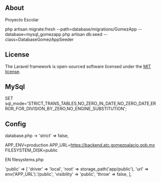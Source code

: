 ## About

Proyecto Escolar

php artisan migrate:fresh --path=database/migrations/GomezApp --database=mysql_gomezapp
php artisan db:seed --class=DatabaseGomezAppSeeder

## License

The Laravel framework is open-sourced software licensed under the [MIT license](https://opensource.org/licenses/MIT).

## MySql

SET sql_mode='STRICT_TRANS_TABLES,NO_ZERO_IN_DATE,NO_ZERO_DATE,ERROR_FOR_DIVISION_BY_ZERO,NO_ENGINE_SUBSTITUTION';

## Config

database.php -> 'strict' => false,


APP_ENV=production
APP_URL=https://backend.atc.gomezpalacio.gob.mx
FILESYSTEM_DISK=public

EN filesystems.php

 'public' => [
            'driver' => 'local',
            'root' => storage_path('app/public'),
            'url' => env('APP_URL').'/public',
            'visibility' => 'public',
            'throw' => false,
        ],
